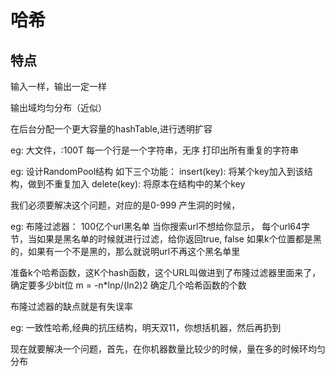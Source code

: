 # 哈希

## 特点

输入一样，输出一定一样

输出域均匀分布（近似）

在后台分配一个更大容量的hashTable,进行透明扩容

eg:
大文件，:100T
每一个行是一个字符串，无序
打印出所有重复的字符串

eg:
设计RandomPool结构
如下三个功能：
insert(key): 将某个key加入到该结构，做到不重复加入
delete(key): 将原本在结构中的某个key

我们必须要解决这个问题，对应的是0-999
产生洞的时候，

eg:
布隆过滤器：
100亿个url黑名单
当你搜索url不想给你显示，
每个url64字节，当如果是黑名单的时候就进行过滤，给你返回true, false
如果k个位置都是黑的，如果有一个不是黑的，那么就说明url不再这个黑名单里

准备k个哈希函数，这K个hash函数，这个URL叫做进到了布隆过滤器里面来了，
确定要多少bit位
m = -n*lnp/(ln2)2
确定几个哈希函数的个数

布隆过滤器的缺点就是有失误率

eg:
一致性哈希,经典的抗压结构，明天双11，你想括机器，然后再扔到

现在就要解决一个问题，首先，在你机器数量比较少的时候，量在多的时候环均匀分布

